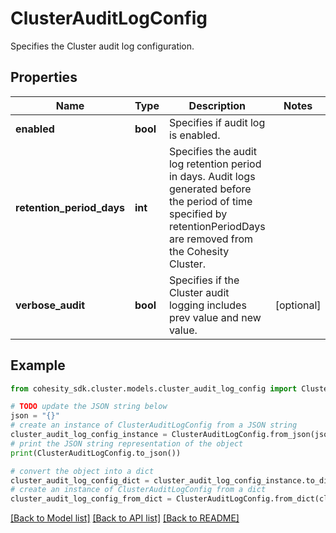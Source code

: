 # ClusterAuditLogConfig

Specifies the Cluster audit log configuration.

## Properties

Name | Type | Description | Notes
------------ | ------------- | ------------- | -------------
**enabled** | **bool** | Specifies if audit log is enabled. | 
**retention_period_days** | **int** | Specifies the audit log retention period in days. Audit logs generated before the period of time specified by retentionPeriodDays are removed from the Cohesity Cluster. | 
**verbose_audit** | **bool** | Specifies if the Cluster audit logging includes prev value and new value. | [optional] 

## Example

```python
from cohesity_sdk.cluster.models.cluster_audit_log_config import ClusterAuditLogConfig

# TODO update the JSON string below
json = "{}"
# create an instance of ClusterAuditLogConfig from a JSON string
cluster_audit_log_config_instance = ClusterAuditLogConfig.from_json(json)
# print the JSON string representation of the object
print(ClusterAuditLogConfig.to_json())

# convert the object into a dict
cluster_audit_log_config_dict = cluster_audit_log_config_instance.to_dict()
# create an instance of ClusterAuditLogConfig from a dict
cluster_audit_log_config_from_dict = ClusterAuditLogConfig.from_dict(cluster_audit_log_config_dict)
```
[[Back to Model list]](../README.md#documentation-for-models) [[Back to API list]](../README.md#documentation-for-api-endpoints) [[Back to README]](../README.md)


